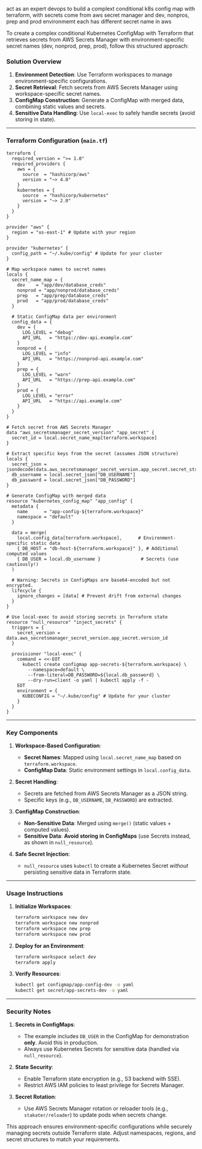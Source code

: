 act as an expert devops to build a complext conditional k8s config map with terraform, with secrets come from aws secret manager and dev, nonpros, prep and prod environmemt each has different secret name in aws

To create a complex conditional Kubernetes ConfigMap with Terraform that retrieves secrets from AWS Secrets Manager with environment-specific secret names (dev, nonprod, prep, prod), follow this structured approach:

### Solution Overview
1. **Environment Detection**: Use Terraform workspaces to manage environment-specific configurations.
2. **Secret Retrieval**: Fetch secrets from AWS Secrets Manager using workspace-specific secret names.
3. **ConfigMap Construction**: Generate a ConfigMap with merged data, combining static values and secrets.
4. **Sensitive Data Handling**: Use `local-exec` to safely handle secrets (avoid storing in state).

---

### Terraform Configuration (`main.tf`)
```hcl
terraform {
  required_version = ">= 1.0"
  required_providers {
    aws = {
      source  = "hashicorp/aws"
      version = "~> 4.0"
    }
    kubernetes = {
      source  = "hashicorp/kubernetes"
      version = "~> 2.0"
    }
  }
}

provider "aws" {
  region = "us-east-1" # Update with your region
}

provider "kubernetes" {
  config_path = "~/.kube/config" # Update for your cluster
}

# Map workspace names to secret names
locals {
  secret_name_map = {
    dev    = "app/dev/database_creds"
    nonprod = "app/nonprod/database_creds"
    prep   = "app/prep/database_creds"
    prod   = "app/prod/database_creds"
  }
  
  # Static ConfigMap data per environment
  config_data = {
    dev = {
      LOG_LEVEL = "debug"
      API_URL   = "https://dev-api.example.com"
    }
    nonprod = {
      LOG_LEVEL = "info"
      API_URL   = "https://nonprod-api.example.com"
    }
    prep = {
      LOG_LEVEL = "warn"
      API_URL   = "https://prep-api.example.com"
    }
    prod = {
      LOG_LEVEL = "error"
      API_URL   = "https://api.example.com"
    }
  }
}

# Fetch secret from AWS Secrets Manager
data "aws_secretsmanager_secret_version" "app_secret" {
  secret_id = local.secret_name_map[terraform.workspace]
}

# Extract specific keys from the secret (assumes JSON structure)
locals {
  secret_json = jsondecode(data.aws_secretsmanager_secret_version.app_secret.secret_string)
  db_username = local.secret_json["DB_USERNAME"]
  db_password = local.secret_json["DB_PASSWORD"]
}

# Generate ConfigMap with merged data
resource "kubernetes_config_map" "app_config" {
  metadata {
    name      = "app-config-${terraform.workspace}"
    namespace = "default"
  }

  data = merge(
    local.config_data[terraform.workspace],      # Environment-specific static data
    { DB_HOST = "db-host-${terraform.workspace}" }, # Additional computed values
    { DB_USER = local.db_username }               # Secrets (use cautiously!)
  )

  # Warning: Secrets in ConfigMaps are base64-encoded but not encrypted.
  lifecycle {
    ignore_changes = [data] # Prevent drift from external changes
  }
}

# Use local-exec to avoid storing secrets in Terraform state
resource "null_resource" "inject_secrets" {
  triggers = {
    secret_version = data.aws_secretsmanager_secret_version.app_secret.version_id
  }

  provisioner "local-exec" {
    command = <<-EOT
      kubectl create configmap app-secrets-${terraform.workspace} \
        --namespace=default \
        --from-literal=DB_PASSWORD=${local.db_password} \
        --dry-run=client -o yaml | kubectl apply -f -
    EOT
    environment = {
      KUBECONFIG = "~/.kube/config" # Update for your cluster
    }
  }
}
```

---

### Key Components
1. **Workspace-Based Configuration**:
   - **Secret Names**: Mapped using `local.secret_name_map` based on `terraform.workspace`.
   - **ConfigMap Data**: Static environment settings in `local.config_data`.

2. **Secret Handling**:
   - Secrets are fetched from AWS Secrets Manager as a JSON string.
   - Specific keys (e.g., `DB_USERNAME`, `DB_PASSWORD`) are extracted.

3. **ConfigMap Construction**:
   - **Non-Sensitive Data**: Merged using `merge()` (static values + computed values).
   - **Sensitive Data**: **Avoid storing in ConfigMaps** (use Secrets instead, as shown in `null_resource`).

4. **Safe Secret Injection**:
   - `null_resource` uses `kubectl` to create a Kubernetes Secret *without* persisting sensitive data in Terraform state.

---

### Usage Instructions
1. **Initialize Workspaces**:
   ```bash
   terraform workspace new dev
   terraform workspace new nonprod
   terraform workspace new prep
   terraform workspace new prod
   ```

2. **Deploy for an Environment**:
   ```bash
   terraform workspace select dev
   terraform apply
   ```

3. **Verify Resources**:
   ```bash
   kubectl get configmap/app-config-dev -o yaml
   kubectl get secret/app-secrets-dev -o yaml
   ```

---

### Security Notes
1. **Secrets in ConfigMaps**: 
   - The example includes `DB_USER` in the ConfigMap for demonstration **only**. Avoid this in production.
   - Always use Kubernetes Secrets for sensitive data (handled via `null_resource`).

2. **State Security**:
   - Enable Terraform state encryption (e.g., S3 backend with SSE).
   - Restrict AWS IAM policies to least privilege for Secrets Manager.

3. **Secret Rotation**:
   - Use AWS Secrets Manager rotation or reloader tools (e.g., `stakater/reloader`) to update pods when secrets change.

This approach ensures environment-specific configurations while securely managing secrets outside Terraform state. Adjust namespaces, regions, and secret structures to match your requirements.